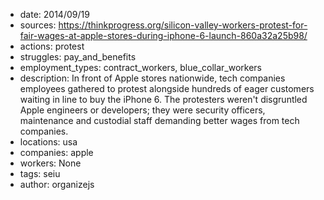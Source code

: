 - date: 2014/09/19
- sources: https://thinkprogress.org/silicon-valley-workers-protest-for-fair-wages-at-apple-stores-during-iphone-6-launch-860a32a25b98/
- actions: protest
- struggles: pay_and_benefits
- employment_types: contract_workers, blue_collar_workers
- description: In front of Apple stores nationwide, tech companies employees gathered to protest alongside hundreds of eager customers waiting in line to buy the iPhone 6. The protesters weren't disgruntled Apple engineers or developers; they were security officers, maintenance and custodial staff demanding better wages from tech companies.
- locations: usa
- companies: apple
- workers: None
- tags: seiu
- author: organizejs
